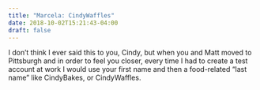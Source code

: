 ```yaml
---
title: "Marcela: CindyWaffles"
date: 2018-10-02T15:21:43-04:00
draft: false
---
```


I don’t think I ever said this to you, Cindy, but when you and Matt moved to Pittsburgh and in order to feel you closer, every time I had to create a test account at work I would use your first name and then a food-related “last name” like CindyBakes, or CindyWaffles.
